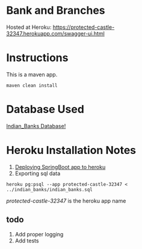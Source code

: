 # Bank and Branches

Hosted at Heroku: https://protected-castle-32347.herokuapp.com/swagger-ui.html


# Instructions

This is a maven app.

```maven clean install```

# Database Used

 [Indian_Banks Database!](https://github.com/snarayanank2/indian_banks)
 
 
# Heroku Installation Notes

1. [Deploying SpringBoot app to heroku](https://devcenter.heroku.com/articles/deploying-spring-boot-apps-to-heroku)
2. Exporting sql data

``` 
heroku pg:psql --app protected-castle-32347 <  ../indian_banks/indian_banks.sql 
```

*protected-castle-32347* is the heroku app name
 
 ## todo
 1. Add proper logging
 2. Add tests